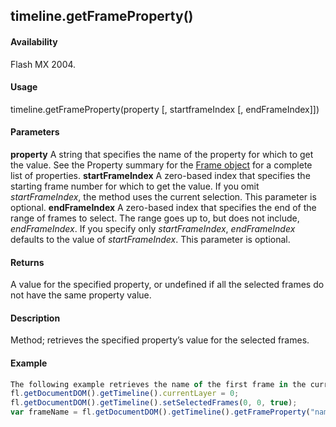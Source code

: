 ## timeline.getFrameProperty()

#### Availability

Flash MX 2004.

#### Usage

timeline.getFrameProperty(property \[, startframeIndex \[, endFrameIndex\]\])

#### Parameters

**property** A string that specifies the name of the property for which to get the value. See the Property summary for the [Frame object](#!AdobeDocs/developers-animatesdk-docs/master/Frame_object/frame_summary.md) for a complete list of properties.
**startFrameIndex** A zero-based index that specifies the starting frame number for which to get the value. If you omit
*startFrameIndex*, the method uses the current selection. This parameter is optional.
**endFrameIndex** A zero-based index that specifies the end of the range of frames to select. The range goes up to, but does not include, *endFrameIndex*. If you specify only *startFrameIndex*, *endFrameIndex* defaults to the value of *startFrameIndex*. This parameter is optional.

#### Returns

A value for the specified property, or undefined if all the selected frames do not have the same property value.

#### Description

Method; retrieves the specified property’s value for the selected frames.

#### Example

```javascript
The following example retrieves the name of the first frame in the current document’s top layer and displays the name in the Output panel:
fl.getDocumentDOM().getTimeline().currentLayer = 0;
fl.getDocumentDOM().getTimeline().setSelectedFrames(0, 0, true);
var frameName = fl.getDocumentDOM().getTimeline().getFrameProperty("name"); fl.trace(frameName);

```